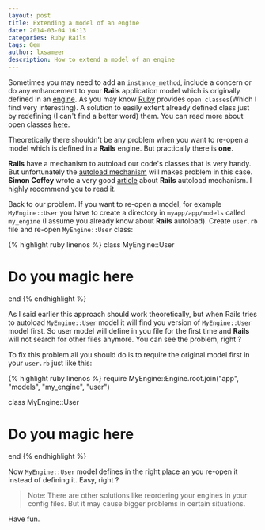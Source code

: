 ```yaml
---
layout: post
title: Extending a model of an engine
date: 2014-03-04 16:13
categories: Ruby Rails
tags: Gem
author: lxsameer
description: How to extend a model of an engine
---
```


Sometimes you may need to add an `instance_method`, include a concern or do any enhancement to your **Rails** application model
which is originally defined in an [engine](http://guides.rubyonrails.org/engines.html). As you may know [Ruby](http://ruby-lang.org)
provides `open classes`(Which I find very interesting). A solution to easily extent already defined class just by redefining (I can't find a better word) them. You can read more about open classes [here](http://rubylearning.com/satishtalim/ruby_open_classes.html).

Theoretically there shouldn't be any problem when you want to re-open a model which is defined in a **Rails** engine. But practically there is **one**.

**Rails** have a mechanism to autoload our code's classes that is very handy. But unfortunately the [autoload mechanism](http://urbanautomaton.com/blog/2013/08/27/rails-autoloading-hell/)
will makes problem in this case. **Simon Coffey** wrote a very good [article](http://urbanautomaton.com/blog/2013/08/27/rails-autoloading-hell/) about **Rails** autoload mechanism. I highly recommend you to read it.

Back to our problem. If you want to re-open a model, for example `MyEngine::User` you have to create a directory in `myapp/app/models` called
`my_engine` (I assume you already know about **Rails** autoload). Create `user.rb` file and re-open `MyEngine::User` class:

{% highlight ruby linenos %}
class MyEngine::User
  # Do you magic here
end
{% endhighlight %}

As I said earlier this approach should work theoretically, but when Rails tries to autoload `MyEngine::User` model it will find you version of
`MyEngine::User` model first. So user model will define in you file for the first time and **Rails** will not search for other files anymore.
You can see the problem, right ?

To fix this problem all you should do is to require the original model first in your `user.rb` just like this:

{% highlight ruby linenos %}
require MyEngine::Engine.root.join("app", "models", "my_engine", "user")


class MyEngine::User
  # Do you magic here
end
{% endhighlight %}

Now `MyEngine::User` model defines in the right place an you re-open it instead of defining it. Easy, right ?

> Note: There are other solutions like reordering your engines in your config files. But it may cause bigger problems in certain situations.

Have fun.
